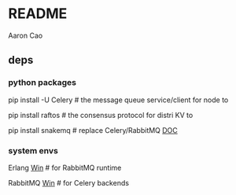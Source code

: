 # README
Aaron Cao

## deps

### python packages

pip install -U Celery  # the message queue service/client for node to 

pip install raftos # the consensus protocol for distri KV to 

pip install snakemq # replace Celery/RabbitMQ [DOC](http://www.snakemq.net)


### system envs

Erlang [Win](http://www.erlang.org/downloads) # for RabbitMQ runtime

RabbitMQ [Win](https://www.rabbitmq.com/install-windows.html) # for Celery backends
